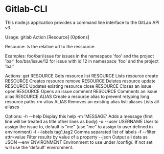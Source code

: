 # Gitlab-CLI

This node.js application provides a command line interface to the GitLab API v3.


Usage: gitlab Action [Resource] [Options]

Resource:
  Is the relative url to the ressource.

  Examples:
    foo/bar/issue for issues in the namespace 'foo' and the project 'bar'
    foo/bar/issue/12 for issue with id 12 in namespace 'foo' and the project 'bar'

Actions:
  get RESOURCE            Gets resource
  list RESOURCE           Lists resource
  create RESOURCE         Creates resource
  remove RESOURCE         Deletes resource
  update RESOURCE         Updates existing resource
  close RESOURCE          Closes an issue
  open RESOURCE           Opens an issue
  comment RESOURCE        Comments an issue
  alias RESOURCE ALIAS    Create a resource alias to prevent retyping long resource paths
  rm-alias ALIAS          Removes an existing alias
  list-aliases            Lists all aliases

Options:
  -h --help               Display this help
  -m 'MESSAGE'            Adds a message (first line will be treated as title other lines as body)
  -u --user USERNAME      User to assign the issue to, default is "me" (use "me" to assign to user defined in environment)
  -l --labels tag1,tag2   Comma separated list of labels
  -f --filter attr=value  Filter results by value of a property
  --json                  Output all data as JSON
  --env ENVIRONMENT       Environment to use under /config/. If not set will use the 'default' environment.
